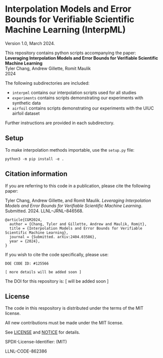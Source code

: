 # Interpolation Models and Error Bounds for Verifiable Scientific Machine Learning (InterpML)
Version 1.0, March 2024.

This repository contains python scripts accompanying the paper:\
**Leveraging Interpolation Models and Error Bounds for Verifiable Scientific Machine Learning**\
Tyler Chang, Andrew Gillette, Romit Maulik\
2024

   

The following subdirectories are included:
 - ``interpml`` contains our interpolation scripts used for all studies
 - ``experiments`` contains scripts demonstrating our experiments with synthetic data
 - ``airfoil`` contains scripts demonstrating our experiments with the UIUC airfoil dataset

Further instructions are provided in each subdirectory.

## Setup

To make interpolation methods importable, use the ``setup.py`` file:
```
python3 -m pip install -e .
```

Citation information
----------------
If you are referring to this code in a publication, please cite the following paper:

Tyler Chang, Andrew Gillette, and Romit Maulik.  *Leveraging Interpolation Models and Error Bounds for Verifiable Scientific Machine Learning*.  Submitted.  2024.  LLNL–JRNL–846568.

~~~~
@article{CGM2024,
  author = {Chang, Tyler and Gillette, Andrew and Maulik, Romit},
  title = {Interpolation Models and Error Bounds for Verifiable Scientific Machine Learning},
  journal = {Submitted. arXiv:2404.03586},
  year = {2024},
}
~~~~

If you wish to cite the code specifically, please use:

~~~~
DOE CODE ID: #125566

[ more details will be added soon ]
~~~~

The DOI for this repository is: [ will be added soon ]

License
----------------

The code in this respository is distributed under the terms of the MIT license.

All new contributions must be made under the MIT license.

See [LICENSE](https://github.com/LLNL/interpML/blob/main/LICENSE.md) and
[NOTICE](https://github.com/LLNL/interpML/blob/main/NOTICE.md) for details.

SPDX-License-Identifier: (MIT)

LLNL-CODE-862386 